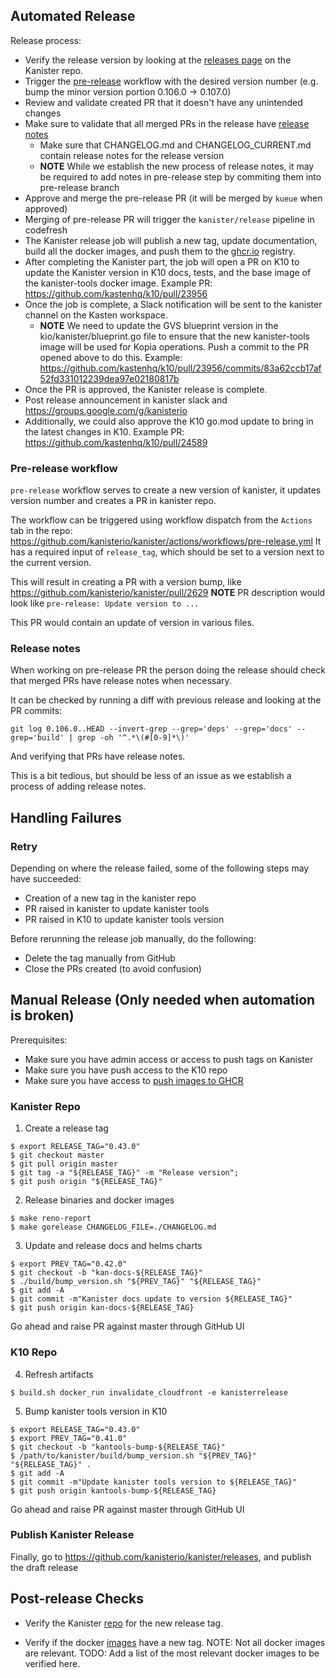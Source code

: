 ## Automated Release

Release process:

- Verify the release version by looking at the [releases page](https://github.com/kanisterio/kanister/releases) on the Kanister repo.
- Trigger the [pre-release](#pre-release-workflow) workflow with the desired version number (e.g. bump the minor version portion 0.106.0 -> 0.107.0)
- Review and validate created PR that it doesn't have any unintended changes
- Make sure to validate that all merged PRs in the release have [release notes](#release-notes)
	- Make sure that CHANGELOG.md and CHANGELOG_CURRENT.md contain release notes for the release version
	- **NOTE** While we establish the new process of release notes, it may be required to add notes in pre-release step by commiting them into pre-release branch
- Approve and merge the pre-release PR (it will be merged by `kueue` when approved)
- Merging of pre-release PR will trigger the `kanister/release` pipeline in codefresh
- The Kanister release job will publish a new tag, update documentation, build all the docker images, and push them to the [ghcr.io](https://github.com/orgs/kanisterio/packages) registry.
- After completing the Kanister part, the job will open a PR on K10 to update the Kanister version in K10 docs, tests, and the base image of the kanister-tools docker image. Example PR: https://github.com/kastenhq/k10/pull/23956
- Once the job is complete, a Slack notification will be sent to the kanister channel on the Kasten workspace.
	- **NOTE** We need to update the GVS blueprint version in the kio/kanister/blueprint.go file to ensure that the new kanister-tools image will be used for Kopia operations. Push a commit to the PR opened above to do this. Example: https://github.com/kastenhq/k10/pull/23956/commits/83a62ccb17af52fd331012239dea97e02180817b
- Once the PR is approved, the Kanister release is complete.
- Post release announcement in kanister slack and https://groups.google.com/g/kanisterio 
- Additionally, we could also approve the K10 go.mod update to bring in the latest changes in K10. Example PR: https://github.com/kastenhq/k10/pull/24589

### Pre-release workflow

`pre-release` workflow serves to create a new version of kanister, it updates version number and creates a PR in kanister repo.

The workflow can be triggered using workflow dispatch from the `Actions` tab in the repo: https://github.com/kanisterio/kanister/actions/workflows/pre-release.yml
It has a required input of `release_tag`, which should be set to a version next to the current version.

This will result in creating a PR with a version bump, like https://github.com/kanisterio/kanister/pull/2629
**NOTE** PR description would look like `pre-release: Update version to ...`

This PR would contain an update of version in various files.


### Release notes

When working on pre-release PR the person doing the release should check that merged PRs have release notes when necessary.

It can be checked by running a diff with previous release and looking at the PR commits:

```
git log 0.106.0..HEAD --invert-grep --grep='deps' --grep='docs' --grep='build' | grep -oh '^.*\(#[0-9]*\)'
```

And verifying that PRs have release notes.

This is a bit tedious, but should be less of an issue as we establish a process of adding release notes.


## Handling Failures

### Retry

Depending on where the release failed, some of the following steps may have succeeded:

- Creation of a new tag in the kanister repo
- PR raised in kanister to update kanister tools
- PR raised in K10 to update kanister tools version

Before rerunning the release job manually, do the following:

- Delete the tag manually from GitHub
- Close the PRs created (to avoid confusion)

## Manual Release (Only needed when automation is broken)

Prerequisites:

- Make sure you have admin access or access to push tags on Kanister
- Make sure you have push access to the K10 repo
- Make sure you have access to [push images to GHCR](https://docs.github.com/en/packages/working-with-a-github-packages-registry/working-with-the-container-registry) 

### Kanister Repo

1. Create a release tag

```
$ export RELEASE_TAG="0.43.0"
$ git checkout master
$ git pull origin master
$ git tag -a "${RELEASE_TAG}" -m "Release version";
$ git push origin "${RELEASE_TAG}"
```

2. Release binaries and docker images

```
$ make reno-report
$ make gorelease CHANGELOG_FILE=./CHANGELOG.md
```

3. Update and release docs and helms charts

```
$ export PREV_TAG="0.42.0"
$ git checkout -b "kan-docs-${RELEASE_TAG}"
$ ./build/bump_version.sh "${PREV_TAG}" "${RELEASE_TAG}"
$ git add -A
$ git commit -m"Kanister docs update to version ${RELEASE_TAG}"
$ git push origin kan-docs-${RELEASE_TAG}

```

Go ahead and raise PR against master through GitHub UI

### K10 Repo

4. Refresh artifacts

```
$ build.sh docker_run invalidate_cloudfront -e kanisterrelease

```

5. Bump kanister tools version in K10

```
$ export RELEASE_TAG="0.43.0"
$ export PREV_TAG="0.41.0"
$ git checkout -b "kantools-bump-${RELEASE_TAG}"
$ /path/to/kanister/build/bump_version.sh "${PREV_TAG}" "${RELEASE_TAG}" .
$ git add -A
$ git commit -m"Update kanister tools version to ${RELEASE_TAG}"
$ git push origin kantools-bump-${RELEASE_TAG}
```

Go ahead and raise PR against master through GitHub UI

### Publish Kanister Release

Finally, go to https://github.com/kanisterio/kanister/releases, and publish the draft release

## Post-release Checks

- Verify the Kanister [repo](https://github.com/kanisterio/kanister/releases) for the new release tag.

- Verify if the docker [images](https://github.com/orgs/kanisterio/packages?repo_name=kanister) have a new tag. NOTE: Not all docker images are relevant.
	TODO: Add a list of the most relevant docker images to be verified here.

